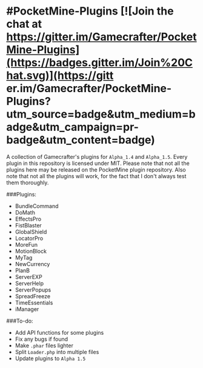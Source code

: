 #PocketMine-Plugins [![Join the chat at
https://gitter.im/Gamecrafter/PocketMine-Plugins](https://badges.gitter.im/Join%20Chat.svg)](https://gitt
er.im/Gamecrafter/PocketMine-Plugins?utm_source=badge&utm_medium=badge&utm_campaign=pr-badge&utm_content=badge)
==========
A collection of Gamecrafter's plugins for `Alpha_1.4` and `Alpha_1.5`. Every plugin in this repository is licensed under
MIT. Please note that not all the plugins here may be released on the PocketMine plugin repository. Also note that not all the
plugins will work, for the fact that I don't always test them thoroughly.

###Plugins:
* BundleCommand
* DoMath
* EffectsPro
* FistBlaster
* GlobalShield
* LocatorPro
* MoreFun
* MotionBlock
* MyTag
* NewCurrency
* PlanB
* ServerEXP
* ServerHelp
* ServerPopups
* SpreadFreeze
* TimeEssentials
* iManager

###To-do:
* Add API functions for some plugins
* Fix any bugs if found
* Make `.phar` files lighter
* Split `Loader.php` into multiple files
* Update plugins to `Alpha 1.5`
